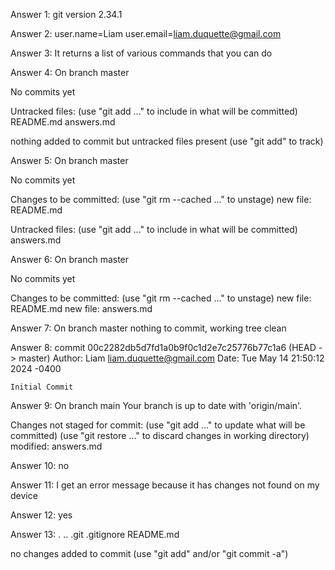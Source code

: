 Answer 1: git version 2.34.1

Answer 2: 
user.name=Liam
user.email=liam.duquette@gmail.com

Answer 3: It returns a list of various commands that you can do

Answer 4:
 On branch master

No commits yet

Untracked files:
  (use "git add <file>..." to include in what will be committed)
	README.md
	answers.md

nothing added to commit but untracked files present (use "git add" to track)

Answer 5:
On branch master

No commits yet

Changes to be committed:
  (use "git rm --cached <file>..." to unstage)
	new file:   README.md

Untracked files:
  (use "git add <file>..." to include in what will be committed)
	answers.md

Answer 6:
On branch master

No commits yet

Changes to be committed:
  (use "git rm --cached <file>..." to unstage)
	new file:   README.md
	new file:   answers.md

Answer 7:
On branch master
nothing to commit, working tree clean

Answer 8: 
commit 00c2282db5d7fd1a0b9f0c1d2e7c25776b77c1a6 (HEAD -> master)
Author: Liam <liam.duquette@gmail.com>
Date:   Tue May 14 21:50:12 2024 -0400

    Initial Commit
    
Answer 9: 
On branch main
Your branch is up to date with 'origin/main'.

Changes not staged for commit:
  (use "git add <file>..." to update what will be committed)
  (use "git restore <file>..." to discard changes in working directory)
	modified:   answers.md
	
Answer 10: no

Answer 11: I get an error message because it has changes not found on my device

Answer 12: yes

Answer 13: .  ..  .git  .gitignore  README.md

no changes added to commit (use "git add" and/or "git commit -a")




